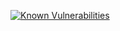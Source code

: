 [![Known Vulnerabilities](https://snyk.io/test/github/TAMULib/Scholars/badge.svg?targetFile=ui%2Fpackage.json)](https://snyk.io/test/github/TAMULib/Scholars?targetFile=ui%2Fpackage.json)
